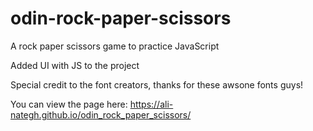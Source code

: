 # odin-rock-paper-scissors
A rock paper scissors game to practice JavaScript

Added UI with JS to the project

Special credit to the font creators, thanks for these awsone fonts guys!

You can view the page here:
https://ali-nategh.github.io/odin_rock_paper_scissors/
